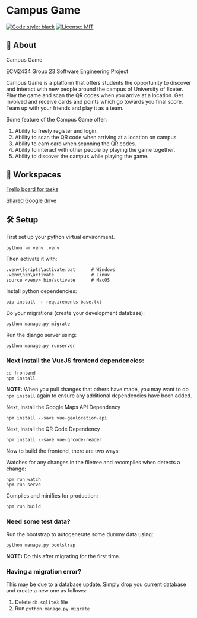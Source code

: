 # Campus Game

[![Code style: black](https://img.shields.io/badge/code%20style-black-000000.svg)](https://github.com/psf/black)
[![License: MIT](https://black.readthedocs.io/en/stable/_static/license.svg)](https://github.com/sorinburghiu2323/Conffiliate/blob/master/LICENSE.md)

## 📖 About

Campus Game 

ECM2434 Group 23 Software Engineering Project

Campus Game is a platform that offers students the opportunity to discover and interact with new people around the campus of University of Exeter. Play the game and scan the QR codes when you arrive at a location. Get involved and receive cards and points which go towards you final score. Team up with your friends and play it as a team.

Some feature of the Campus Game offer:

1) Ability to freely register and login.
2) Ability to scan the QR code when arriving at a location on campus.
3) Ability to earn card when scanning the QR codes.
4) Ability to interact with other people by playing the game together.
5) Ability to discover the campus while playing the game.


## 🤝 Workspaces


[Trello board for tasks](https://trello.com/b/jl8CAvTH/kanban-board-group-software-dev)

[Shared Google drive](https://drive.google.com/drive/folders/18fkR52ZooqxcOuMDD-h8JmS94_OvELeL)


## 🛠️ Setup

First set up your python virtual environment.

```
python -m venv .venv
```

Then activate it with:

```
.venv\Scripts\activate.bat      # Windows
.venv\bin\activate              # Linux
source <venv> bin/activate      # MacOS
```

Install python dependencies:
```
pip install -r requirements-base.txt
```

Do your migrations (create your development database):
```
python manage.py migrate
```

Run the django server using:
```
python manage.py runserver
```

### Next install the VueJS frontend dependencies:

```
cd frontend
npm install
```
**NOTE:** When you pull changes that others have made, you may want to do 
`npm install` again to ensure any additional dependencies have been added.

Next, install the Google Maps API Dependency 
```
npm install --save vue-geolocation-api
```

Next, install the QR Code Dependency 
```
npm install --save vue-qrcode-reader
```

Now to build the frontend, there are two ways:

Watches for any changes in the filetree and recompiles when detects a change:
```
npm run watch
npm run serve
```

Compiles and minifies for production:
```
npm run build
```

### Need some test data?

Run the bootstrap to autogenerate some dummy data using:
```
python manage.py bootstrap
```
**NOTE:** Do this after migrating for the first time.

### Having a migration error?

This may be due to a database update. Simply drop you current database and create a new one as follows:
1. Delete `db.sqlite3` file
2. Run `python manage.py migrate`
